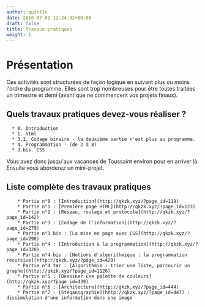 ```yaml
---
author: qu3nt1n
date: 2016-07-01 12:24:32+00:00
draft: false
title: Travaux pratiques
weight: 1
---
```





# Présentation





Ces activités sont structurées de façon logique en suivant plus ou moins l'ordre du programme. Elles sont trop nombreuses pour être toutes traitées un trimestre et demi (avant que ne commencent vos projets finaux).


## Quels travaux pratiques devez-vous réaliser ?





 	  * 0. Introduction
 	  * 1. html
 	  * 3.1. Codage binaire - la deuxième partie n'est plus au programme.
 	  * 4. Programmation - (de 2 à 8)
 	  * 3.bis. CSS

Vous avez donc jusqu'aux vacances de Toussaint environ pour en arriver là. Ensuite vous aborderez un mini-projet.





## Liste complète des travaux pratiques









 	    * Partie n°0 : [Introduction](http://qkzk.xyz/?page_id=119)
 	    * Partie n°1 : [Première page HTML](http://qkzk.xyz/?page_id=123)
 	    * Partie n°2 : [Réseau, routage et protocole](http://qkzk.xyz/?page_id=142)
 	    * Partie n°3 : [Codage de l'information](http://qkzk.xyz/?page_id=279)
 	    * Partie n°3 bis : [La mise en page avec CSS](http://qkzk.xyz/?page_id=298)
 	    * Partie n°4 : [Introduction à la programmation](http://qkzk.xyz/?page_id=320)
 	    * Partie n°4 bis : [Notions d'algorithmique : la programmation récursive](http://qkzk.xyz/?page_id=420)
 	    * Partie n°4 ter : [Algorithmie : trier une liste, parcourir un graphe](http://qkzk.xyz/?page_id=1126)
 	    * Partie n°5 : [Dessiner une palette de couleurs](http://qkzk.xyz/?page_id=439)
 	    * Partie n°6 : [Architecture](http://qkzk.xyz/?page_id=444)
 	    * Partie n°7 : [Stéganographie](http://qkzk.xyz/?page_id=447) : dissimulation d'une information dans une image
